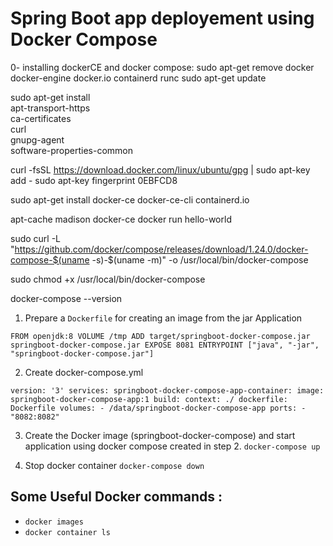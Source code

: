 # Spring Boot app deployement  using Docker Compose

0- installing dockerCE and docker compose: 
sudo apt-get remove docker docker-engine docker.io containerd runc
sudo apt-get update

sudo apt-get install \
    apt-transport-https \
    ca-certificates \
    curl \
    gnupg-agent \
    software-properties-common
    
curl -fsSL https://download.docker.com/linux/ubuntu/gpg | sudo apt-key add -
sudo apt-key fingerprint 0EBFCD8    

sudo apt-get install docker-ce docker-ce-cli containerd.io

apt-cache madison docker-ce
docker run hello-world

sudo curl -L "https://github.com/docker/compose/releases/download/1.24.0/docker-compose-$(uname -s)-$(uname -m)" -o /usr/local/bin/docker-compose

sudo chmod +x /usr/local/bin/docker-compose

docker-compose --version



1. Prepare  a `Dockerfile` for creating an image from the jar Application

`FROM openjdk:8
VOLUME /tmp
ADD target/springboot-docker-compose.jar springboot-docker-compose.jar
EXPOSE 8081
ENTRYPOINT ["java", "-jar", "springboot-docker-compose.jar"]`

2. Create docker-compose.yml 

`version: '3'
services:
  springboot-docker-compose-app-container:
    image: springboot-docker-compose-app:1
    build:
      context: ./
      dockerfile: Dockerfile
    volumes:
      - /data/springboot-docker-compose-app
    ports:
      - "8082:8082"`


3. Create the Docker image (springboot-docker-compose) and start application using docker compose created in  step 2.
`docker-compose up`

4. Stop docker container
`docker-compose down`


## Some Useful Docker commands : 
- `docker images`
- `docker container ls`

